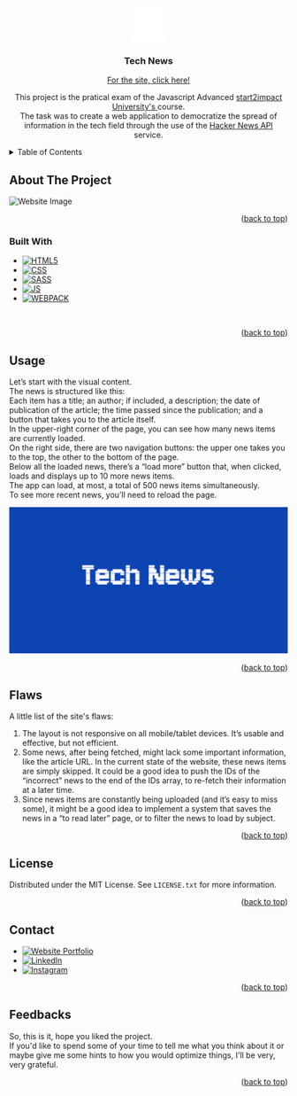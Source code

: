<!-- Improved compatibility of back to top link: See: https://github.com/othneildrew/Best-README-Template/pull/73 -->

<a name="readme-top"></a>

<!--
*** Thanks for checking out the Best-README-Template. If you have a suggestion
*** that would make this better, please fork the repo and create a pull request
*** or simply open an issue with the tag "enhancement".
*** Don't forget to give the project a star!
*** Thanks again! Now go create something AMAZING! :D
-->

<!-- PROJECT SHIELDS -->
<!--
*** I'm using markdown "reference style" links for readability.
*** Reference links are enclosed in brackets [ ] instead of parentheses ( ).
*** See the bottom of this document for the declaration of the reference variables
*** for contributors-url, forks-url, etc. This is an optional, concise syntax you may use.
*** https://www.markdownguide.org/basic-syntax/#reference-style-links
-->

<!-- PROJECT LOGO -->
<br />
<div align="center">
  <a href="https://github.com/LonneWW/technews">
    <img src="/assets/img/logo.png" alt="Logo" width="60" height="60">
  </a>

<h3 align="center">Tech News</h3>

[For the site, click here!](https://lonneww.github.io/technews/)

  <p align="center">
    This project is the pratical exam of the Javascript Advanced <a href="https://www.start2impact.it"> start2impact University's </a> course. </br>
    The task was to create a web application to democratize the spread of information in the tech field through the use of the <a href="https://github.com/HackerNews/API">Hacker News API</a> service.
  </p>
</div>

<!-- TABLE OF CONTENTS -->
<details>
  <summary>Table of Contents</summary>
  <ol>
    <li>
      <a href="#about-the-project">About The Project</a>
      <ul>
        <li><a href="#built-with">Built With</a></li>
      </ul>
    </li>
    <li><a href="#usage">Usage</a></li>
    <li><a href="#flaws">Flaws</a></li>
    <li><a href="#license">License</a></li>
    <li><a href="#contact">Contact</a></li>
    <li><a href="#feedbacks">Feedbacks</a></li>
  </ol>
</details>

<!-- ABOUT THE PROJECT -->

## About The Project

![Website Image](assets/img/preview-image.>png)

<p align="right">(<a href="#readme-top">back to top</a>)</p>

### Built With

- [![HTML5][html-badge]][html-url]
- [![CSS][css-badge]][css-url]
- [![SASS][sass-badge]][sass-url]
- [![JS][js-badge]][js-url]
- [![WEBPACK][webpack-badge]][webpack-url]

</br>

<p align="right">(<a href="#readme-top">back to top</a>)</p>

<!-- USAGE EXAMPLES -->

## Usage

Let’s start with the visual content. </br>
The news is structured like this: </br>
Each item has a title; an author; if included, a description; the date of publication of the article; the time passed since the publication; and a button that takes you to the article itself. </br>
In the upper-right corner of the page, you can see how many news items are currently loaded.</br>
On the right side, there are two navigation buttons: the upper one takes you to the top, the other to the bottom of the page. </br>
Below all the loaded news, there’s a “load more” button that, when clicked, loads and displays up to 10 more news items. </br>
The app can load, at most, a total of 500 news items simultaneously. </br>
To see more recent news, you’ll need to reload the page.

![Website Preview](assets/img/metatag-image.png)

<p align="right">(<a href="#readme-top">back to top</a>)</p>

<!-- FLAWS -->

## Flaws

A little list of the site's flaws:

1. The layout is not responsive on all mobile/tablet devices. It’s usable and effective, but not efficient.
2. Some news, after being fetched, might lack some important information, like the article URL. In the current state of the website, these news items are simply skipped. It could be a good idea to push the IDs of the “incorrect” news to the end of the IDs array, to re-fetch their information at a later time.
3. Since news items are constantly being uploaded (and it’s easy to miss some), it might be a good idea to implement a system that saves the news in a “to read later” page, or to filter the news to load by subject.

<p align="right">(<a href="#readme-top">back to top</a>)</p>

<!-- LICENSE -->

## License

Distributed under the MIT License. See `LICENSE.txt` for more information.

<p align="right">(<a href="#readme-top">back to top</a>)</p>

<!-- CONTACT -->

## Contact

- [![Website Portfolio][site-badge]][site-url]
- [![LinkedIn][linkedin-shield]][linkedin-url]
- [![Instagram][instagram-shield]][instagram-url]

<p align="right">(<a href="#readme-top">back to top</a>)</p>

<!-- FEEDBACKS -->

## Feedbacks

So, this is it, hope you liked the project. </br>
If you'd like to spend some of your time to tell me what you think about it or maybe give me some hints to how you would optimize things, I'll be very, very grateful.

<p align="right">(<a href="#readme-top">back to top</a>)</p>

[html-badge]: https://img.shields.io/badge/HTML-grey?style=flat&logo=html5&logoColor=%23E34F26
[html-url]: https://html.it
[css-badge]: https://img.shields.io/badge/CSS-grey?style=flat&logo=css3&logoColor=%231572B6
[css-url]: https://www.w3schools.com/css/
[sass-badge]: https://img.shields.io/badge/SASS-grey?style=flat&logo=sass&logoColor=%23CC6699
[sass-url]: https://sass-lang.com
[js-badge]: https://img.shields.io/badge/Javascript-grey?style=flat&logo=javascript&logoColor=%23F7DF1E
[js-url]: https://www.w3schools.com/js/
[webpack-badge]: https://img.shields.io/badge/Webpack?style=flat&logo=webpack&logoColor=%238DD6F9
[webpack-url]: https://webpack.js.org
[site-badge]: https://img.shields.io/badge/Website-grey?style=flat
[site-url]: https://lonneww.github.io/portfolio/
[instagram-shield]: https://img.shields.io/badge/Instagram-grey?style=flat&logo=instagram&logoColor=%23E4405F
[instagram-url]: https://instagram.com/samuelbaz?igshid=MzNlNGNkZWQ4Mg==
[linkedin-shield]: https://img.shields.io/badge/Linkedin-grey?style=flat&logo=linkedin&logoColor=%230A66C2
[linkedin-url]: https://www.linkedin.com/in/samuel-barbieri-100886208/
